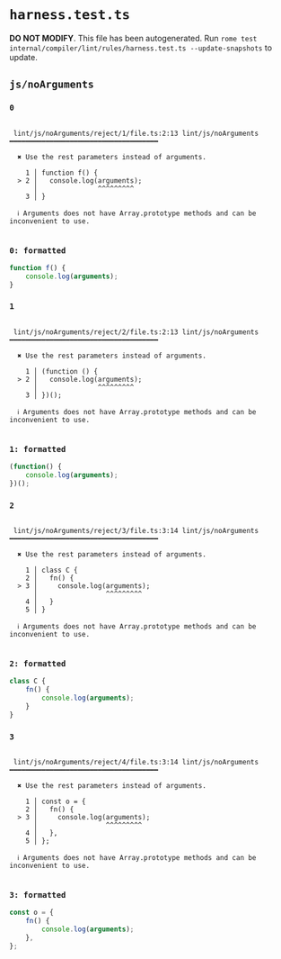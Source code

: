 # `harness.test.ts`

**DO NOT MODIFY**. This file has been autogenerated. Run `rome test internal/compiler/lint/rules/harness.test.ts --update-snapshots` to update.

## `js/noArguments`

### `0`

```

 lint/js/noArguments/reject/1/file.ts:2:13 lint/js/noArguments ━━━━━━━━━━━━━━━━━━━━━━━━━━━━━━━━━━━━━

  ✖ Use the rest parameters instead of arguments.

    1 │ function f() {
  > 2 │   console.log(arguments);
      │               ^^^^^^^^^
    3 │ }

  ℹ Arguments does not have Array.prototype methods and can be inconvenient to use.


```

### `0: formatted`

```ts
function f() {
	console.log(arguments);
}

```

### `1`

```

 lint/js/noArguments/reject/2/file.ts:2:13 lint/js/noArguments ━━━━━━━━━━━━━━━━━━━━━━━━━━━━━━━━━━━━━

  ✖ Use the rest parameters instead of arguments.

    1 │ (function () {
  > 2 │   console.log(arguments);
      │               ^^^^^^^^^
    3 │ })();

  ℹ Arguments does not have Array.prototype methods and can be inconvenient to use.


```

### `1: formatted`

```ts
(function() {
	console.log(arguments);
})();

```

### `2`

```

 lint/js/noArguments/reject/3/file.ts:3:14 lint/js/noArguments ━━━━━━━━━━━━━━━━━━━━━━━━━━━━━━━━━━━━━

  ✖ Use the rest parameters instead of arguments.

    1 │ class C {
    2 │   fn() {
  > 3 │     console.log(arguments);
      │                 ^^^^^^^^^
    4 │   }
    5 │ }

  ℹ Arguments does not have Array.prototype methods and can be inconvenient to use.


```

### `2: formatted`

```ts
class C {
	fn() {
		console.log(arguments);
	}
}

```

### `3`

```

 lint/js/noArguments/reject/4/file.ts:3:14 lint/js/noArguments ━━━━━━━━━━━━━━━━━━━━━━━━━━━━━━━━━━━━━

  ✖ Use the rest parameters instead of arguments.

    1 │ const o = {
    2 │   fn() {
  > 3 │     console.log(arguments);
      │                 ^^^^^^^^^
    4 │   },
    5 │ };

  ℹ Arguments does not have Array.prototype methods and can be inconvenient to use.


```

### `3: formatted`

```ts
const o = {
	fn() {
		console.log(arguments);
	},
};

```

